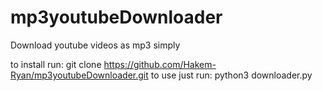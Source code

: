 # mp3youtubeDownloader
Download youtube videos as mp3 simply

to install run: git clone https://github.com/Hakem-Ryan/mp3youtubeDownloader.git
to use just run: python3 downloader.py
